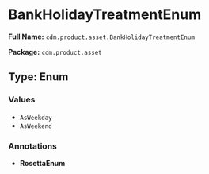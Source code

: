 # BankHolidayTreatmentEnum

**Full Name:** `cdm.product.asset.BankHolidayTreatmentEnum`

**Package:** `cdm.product.asset`

## Type: Enum

### Values

- `AsWeekday`
- `AsWeekend`
### Annotations

- **RosettaEnum**

